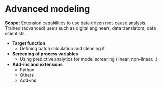 # Advanced modeling

**Scope:** Extension capabilities to use data driven root-cause analysis. Trained (advanced) users such as digital engineers, data translators, data scientists.


- **Target function**
  - Defining batch calculation and cleaning it
- **Screening of process variables**
  - Using predictive analytics for model screening (linear, non-linear…)
- **Add-ins and extensions**
  - Python
  - Others
  - Add-ins
